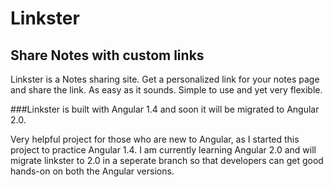 # Linkster 
## Share Notes with custom links
Linkster is a Notes sharing site. Get a personalized link for your notes page and share the link. As easy as it sounds. Simple to use and yet very flexible.

###Linkster is built with Angular 1.4 and soon it will be migrated to Angular 2.0.

Very helpful project for those who are new to Angular, as I started this project to practice Angular 1.4.
I am currently learning Angular 2.0 and will migrate linkster to 2.0 in a seperate branch so that developers can get 
good hands-on on both the Angular versions.




